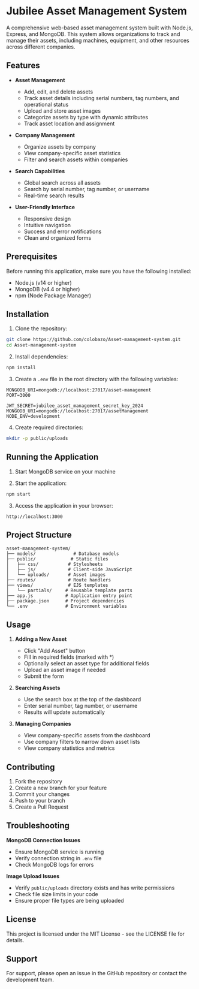 # Jubilee Asset Management System

A comprehensive web-based asset management system built with Node.js, Express, and MongoDB. This system allows organizations to track and manage their assets, including machines, equipment, and other resources across different companies.

## Features

- **Asset Management**
  - Add, edit, and delete assets
  - Track asset details including serial numbers, tag numbers, and operational status
  - Upload and store asset images
  - Categorize assets by type with dynamic attributes
  - Track asset location and assignment

- **Company Management**
  - Organize assets by company
  - View company-specific asset statistics
  - Filter and search assets within companies

- **Search Capabilities**
  - Global search across all assets
  - Search by serial number, tag number, or username
  - Real-time search results

- **User-Friendly Interface**
  - Responsive design
  - Intuitive navigation
  - Success and error notifications
  - Clean and organized forms

## Prerequisites

Before running this application, make sure you have the following installed:
- Node.js (v14 or higher)
- MongoDB (v4.4 or higher)
- npm (Node Package Manager)

## Installation

1. Clone the repository:
```bash
git clone https://github.com/colobazo/Asset-management-system.git
cd Asset-management-system
```

2. Install dependencies:
```bash
npm install
```

3. Create a `.env` file in the root directory with the following variables:
```
MONGODB_URI=mongodb://localhost:27017/asset-management
PORT=3000

JWT_SECRET=jubilee_asset_management_secret_key_2024
MONGODB_URI=mongodb://localhost:27017/assetManagement
NODE_ENV=development
```

4. Create required directories:
```bash
mkdir -p public/uploads
```

## Running the Application

1. Start MongoDB service on your machine

2. Start the application:
```bash
npm start
```

3. Access the application in your browser:
```
http://localhost:3000
```

## Project Structure

```
asset-management-system/
├── models/              # Database models
├── public/             # Static files
│   ├── css/           # Stylesheets
│   ├── js/            # Client-side JavaScript
│   └── uploads/       # Asset images
├── routes/            # Route handlers
├── views/             # EJS templates
│   └── partials/     # Reusable template parts
├── app.js            # Application entry point
├── package.json      # Project dependencies
└── .env              # Environment variables
```

## Usage

1. **Adding a New Asset**
   - Click "Add Asset" button
   - Fill in required fields (marked with *)
   - Optionally select an asset type for additional fields
   - Upload an asset image if needed
   - Submit the form

2. **Searching Assets**
   - Use the search box at the top of the dashboard
   - Enter serial number, tag number, or username
   - Results will update automatically

3. **Managing Companies**
   - View company-specific assets from the dashboard
   - Use company filters to narrow down asset lists
   - View company statistics and metrics

## Contributing

1. Fork the repository
2. Create a new branch for your feature
3. Commit your changes
4. Push to your branch
5. Create a Pull Request

## Troubleshooting

**MongoDB Connection Issues**
- Ensure MongoDB service is running
- Verify connection string in `.env` file
- Check MongoDB logs for errors

**Image Upload Issues**
- Verify `public/uploads` directory exists and has write permissions
- Check file size limits in your code
- Ensure proper file types are being uploaded

## License

This project is licensed under the MIT License - see the LICENSE file for details.

## Support

For support, please open an issue in the GitHub repository or contact the development team.
